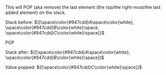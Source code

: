 This will POP (aka remove) the last element (the top/the right-most/the last added element) on the stack.

Stack before:
${[\space\color{#947cdd}A\space\color{white}, \space\color{#947cdd}B\color{white}\space, \space\color{#947cdd}C\color{white}\space]}$

POP

Stack after:
${[\space\color{#947cdd}A\space\color{white}, \space\color{#947cdd}B\color{white}\space]}$

Value popped:
${[\space\color{#947cdd}C\color{white}\space]}$